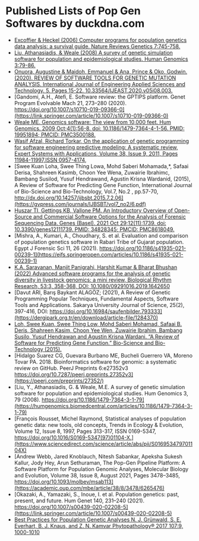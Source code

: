 # Published Lists of Pop Gen Softwares by duckdna.com
- [Excoffier & Heckel (2006) Computer programs for population genetics data analysis: a survival guide. Nature Reviews Genetics 7:745-758.](http://www.readcube.com/articles/10.1038/nrg1904)
- [Liu, Athanasiadis, & Weale (2008) A survey of genetic simulation software for population and epidemiological studies. Human Genomics 3:79-86.](https://humgenomics.biomedcentral.com/articles/10.1186/1479-7364-3-1-79)
- [Onuora, Augustine & Maidoh, Emmanuel & Ana, Prince & Oko, Godwin. (2020). REVIEW OF SOFTWARE TOOLS FOR GENETIC MUTATION ANALYSIS. International Journal of Engineering Applied Sciences and Technology. 5. Pages 15-22. 10.33564/IJEAST.2020.v05i08.003.](https://www.researchgate.net/publication/349254619_REVIEW_OF_SOFTWARE_TOOLS_FOR_GENETIC_MUTATION_ANALYSIS)
- [Gandomi, A.H., Atefi, E. Software review: the GPTIPS platform. Genet Program Evolvable Mach 21, 273–280 (2020). https://doi.org/10.1007/s10710-019-09366-0](https://link.springer.com/article/10.1007/s10710-019-09366-0)
- [Weale ME. Genomics software: The view from 10,000 feet. Hum Genomics. 2009 Oct;4(1):56-8. doi: 10.1186/1479-7364-4-1-56. PMID: 19951894; PMCID: PMC3500188.](https://www.ncbi.nlm.nih.gov/pmc/articles/PMC3500188/)
- [Wasif Afzal, Richard Torkar, On the application of genetic programming for software engineering predictive modeling: A systematic review, Expert Systems with Applications, Volume 38, Issue 9,
2011, Pages 11984-11997,ISSN 0957-4174,](https://www.sciencedirect.com/science/article/abs/pii/S0957417411004490)
- [Swee Kuan Loha, Swee Thing Lowa, Mohd Saberi Mohamada,*, Safaai Derisa, Shahreen Kasimb, Choon Yee Wena, Zuwairie Ibrahimc, Bambang Susilod, Yusuf Hendrawand, Agustin Krisna Wardanid, (2015), A Review of Software for Predicting Gene Function, International Journal of Bio-Science and Bio-Technology, Vol.7, No.2 , pp.57-70, http://dx.doi.org/10.14257/ijbsbt.2015.7.2.06](https://gvpress.com/journals/IJBSBT/vol7_no2/6.pdf)
- [Huszar TI, Gettings KB, Vallone PM. An Introductory Overview of Open-Source and Commercial Software Options for the Analysis of Forensic Sequencing Data. Genes (Basel). 2021 Oct 29;12(11):1739. doi: 10.3390/genes12111739. PMID: 34828345; PMCID: PMC8618049.](https://www.ncbi.nlm.nih.gov/pmc/articles/PMC8618049/)
- [Mishra, A., Kumari, A., Choudhary, S. et al. Evaluation and comparison of population genetics software in Rabari Tribe of Gujarat population. Egypt J Forensic Sci 11, 26 (2021). https://doi.org/10.1186/s41935-021-00239-1](https://ejfs.springeropen.com/articles/10.1186/s41935-021-00239-1)
- [ K.A. Saravanan, Manjit Panigrahi, Harshit Kumar & Bharat Bhushan (2022) Advanced software programs for the analysis of genetic diversity in livestock genomics: a mini review, Biological Rhythm Research, 53:3, 358-368, DOI: 10.1080/09291016.2019.1642650 ](https://www.tandfonline.com/doi/abs/10.1080/09291016.2019.1642650)
- [Davut ARI, Barış Baykant ALAGÖZ; (2021), A Review of Genetic Programming Popular Techniques, Fundamental Aspects, Software Tools and Applications. Sakarya University Journal of Science, 25(2), 397-416, DOI: https://doi.org/10.16984/saufenbilder.793333](https://dergipark.org.tr/en/download/article-file/1284370)
- [Loh, Swee Kuan, Swee Thing Low, Mohd Saberi Mohamad, Safaai B. Deris, Shahreen Kasim, Choon Yee Wen, Zuwairie Ibrahim, Bambang Susilo, Yusuf Hendrawan and Agustin Krisna Wardani. “A Review of Software for Predicting Gene Function.” Bio-Science and Bio-Technology (2015).](https://www.semanticscholar.org/paper/A-Review-of-Software-for-Predicting-Gene-Function-Loh-Low/de74b7994839c3d0f4db72b1286f4f70fbd6fe2f)
- [Hidalgo Suarez CG, Guevara Burbano ME, Bucheli Guerrero VA, Moreno Tovar PA. 2018. Bioinformatics software for genomic: a systematic review on GitHub. PeerJ Preprints 6:e27352v3 https://doi.org/10.7287/peerj.preprints.27352v3](https://peerj.com/preprints/27352/)
- [Liu, Y., Athanasiadis, G. & Weale, M.E. A survey of genetic simulation software for population and epidemiological studies. Hum Genomics 3, 79 (2008). https://doi.org/10.1186/1479-7364-3-1-79](https://humgenomics.biomedcentral.com/articles/10.1186/1479-7364-3-1-79)
- [François Rousset, Michel Raymond, Statistical analyses of population genetic data: new tools, old concepts, Trends in Ecology & Evolution, Volume 12, Issue 8, 1997, Pages 313-317, ISSN 0169-5347, https://doi.org/10.1016/S0169-5347(97)01104-X.](https://www.sciencedirect.com/science/article/abs/pii/S016953479701104X)
- [Andrew Webb, Jared Knoblauch, Nitesh Sabankar, Apeksha Sukesh Kallur, Jody Hey, Arun Sethuraman, The Pop-Gen Pipeline Platform: A Software Platform for Population Genomic Analyses, Molecular Biology and Evolution, Volume 38, Issue 8, August 2021, Pages 3478–3485, https://doi.org/10.1093/molbev/msab113](https://academic.oup.com/mbe/article/38/8/3478/6265476)
- [Okazaki, A., Yamazaki, S., Inoue, I. et al. Population genetics: past, present, and future. Hum Genet 140, 231–240 (2021). https://doi.org/10.1007/s00439-020-02208-5](https://link.springer.com/article/10.1007/s00439-020-02208-5)
- [Best Practices for Population Genetic Analyses
N. J. Grünwald, S. E. Everhart, B. J. Knaus, and Z. N. Kamvar
Phytopathology® 2017 107:9, 1000-1010](https://apsjournals.apsnet.org/doi/10.1094/PHYTO-12-16-0425-RVW)
